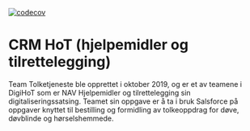 [![codecov](https://codecov.io/gh/navikt/crm-hot/branch/master/graph/badge.svg?token=DSO3D8OJCG)](https://codecov.io/gh/navikt/crm-hot)


# CRM HoT (hjelpemidler og tilrettelegging)

Team Tolketjeneste ble opprettet i oktober 2019, og er et av teamene i DigiHoT som er NAV Hjelpemidler og tilrettelegging sin digitaliseringssatsing. Teamet sin oppgave er å ta i bruk Salsforce på oppgaver knyttet til bestilling og formidling av tolkeoppdrag for døve, døvblinde og hørselshemmede.
